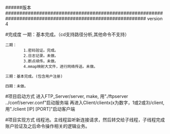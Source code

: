 ######版本##########################################################################################################
	version 4

#完成度
	一期：基本完成。（cd支持路径分析,其他命令不支持）
	
	二期：
			1.密码验证。完成。
			2.日志记录。未做。
			3.断点续传。未做。
			4.mmap映射大文件，进行网络传送。未做。

	三期：基本完成。(包含用户注册)

	四期：未做。

#项目启动方式
	进入FTP_Server/server, make, 用"./ftpserver ../conf/server.conf"启动服务端
	再进入Client/clientx(x为数字，1或2或3)/client, 用"./client [IP] [PORT]"启动客户端

#项目实现方式
	线程池。主线程监听新连接请求，然后转交给子线程，子线程完成账户验证及之后命令操作相关的逻辑业务。
